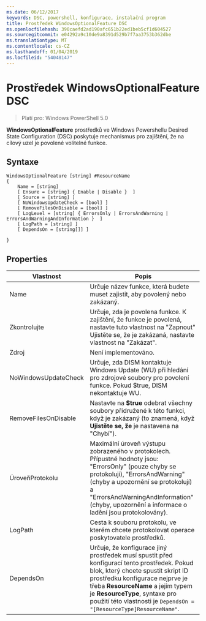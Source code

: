 ```yaml
---
ms.date: 06/12/2017
keywords: DSC, powershell, konfigurace, instalační program
title: Prostředek WindowsOptionalFeature DSC
ms.openlocfilehash: 390caefd2ad190afc651b22ed1beb5cf1d604527
ms.sourcegitcommit: e04292a9c10de9a8391d529b7f7aa3753b362dbe
ms.translationtype: MT
ms.contentlocale: cs-CZ
ms.lasthandoff: 01/04/2019
ms.locfileid: "54048147"
---
```

# <a name="dsc-windowsoptionalfeature-resource"></a>Prostředek WindowsOptionalFeature DSC

> Platí pro: Windows PowerShell 5.0

**WindowsOptionalFeature** prostředků ve Windows Powershellu Desired State Configuration (DSC) poskytuje mechanismus pro zajištění, že na cílový uzel je povolené volitelné funkce.

## <a name="syntax"></a>Syntaxe

```
WindowsOptionalFeature [string] #ResourceName
{
    Name = [string]
    [ Ensure = [string] { Enable | Disable }  ]
    [ Source = [string] ]
    [ NoWindowsUpdateCheck = [bool] ]
    [ RemoveFilesOnDisable = [bool] ]
    [ LogLevel = [string] { ErrorsOnly | ErrorsAndWarning | ErrorsAndWarningAndInformation }  ]
    [ LogPath = [string] ]
    [ DependsOn = [string[]] ]

}
```

## <a name="properties"></a>Properties

|  Vlastnost  |  Popis   |
|---|---|
| Name| Určuje název funkce, která budete muset zajistit, aby povolený nebo zakázaný.|
| Zkontrolujte| Určuje, zda je povolena funkce. K zajištění, že funkce je povolená, nastavte tuto vlastnost na "Zapnout" Ujistěte se, že je zakázaná, nastavte vlastnost na "Zakázat".|
| Zdroj| Není implementováno.|
| NoWindowsUpdateCheck| Určuje, zda DISM kontaktuje Windows Update (WU) při hledání pro zdrojové soubory pro povolení funkce. Pokud $true, DISM nekontaktuje WU.|
| RemoveFilesOnDisable| Nastavte na **$true** odebrat všechny soubory přidružené k této funkci, když je zakázaný (to znamená, když **Ujistěte se, že** je nastavena na "Chybí").|
| ÚroveňProtokolu| Maximální úroveň výstupu zobrazeného v protokolech. Přípustné hodnoty jsou: "ErrorsOnly" (pouze chyby se protokolují), "ErrorsAndWarning" (chyby a upozornění se protokolují) a "ErrorsAndWarningAndInformation" (chyby, upozornění a informace o ladění jsou protokolovány).|
| LogPath| Cesta k souboru protokolu, ve kterém chcete protokolovat operace poskytovatele prostředků.|
| DependsOn| Určuje, že konfigurace jiný prostředek musí spustit před konfigurací tento prostředek. Pokud blok, který chcete spustit skript ID prostředku konfigurace nejprve je třeba __ResourceName__ a jejím typem je __ResourceType__, syntaxe pro použití této vlastnosti je `DependsOn = "[ResourceType]ResourceName"`.|